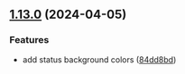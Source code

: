 ## [1.13.0](https://github.com/taskany-inc/colors/compare/v1.12.1...v1.13.0) (2024-04-05)


### Features

* add status background colors ([84dd8bd](https://github.com/taskany-inc/colors/commit/84dd8bd42993bae5703436cab84d965a5f873ddd))

